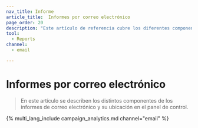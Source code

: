 ```yaml
---
nav_title: Informe
article_title:  Informes por correo electrónico
page_order: 20
description: "Este artículo de referencia cubre los diferentes componentes de los informes de correo electrónico y dónde se pueden encontrar en el panel de control."
tool:
  - Reports
channel:
  - email

---
```


# Informes por correo electrónico

> En este artículo se describen los distintos componentes de los informes de correo electrónico y su ubicación en el panel de control.

{% multi_lang_include campaign_analytics.md channel="email" %}

